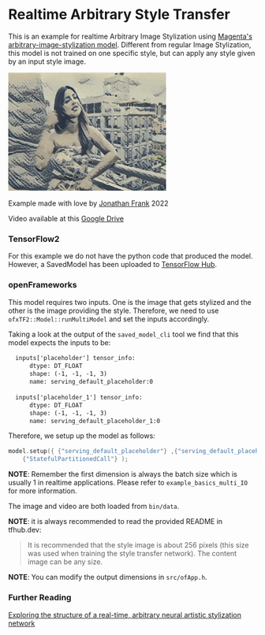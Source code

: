 # Realtime Arbitrary Style Transfer
This is an example for realtime Arbitrary Image Stylization using [Magenta's arbitrary-image-stylization model](https://tfhub.dev/google/magenta/arbitrary-image-stylization-v1-256/2).
Different from regular Image Stylization, this model is not trained on one specific style, but can apply any style given by an input style image.

![](../media/styleTransferArbitrary.gif)

Example made with love by [Jonathan Frank](https://github.com/Jonathhhan) 2022

Video available at this [Google Drive](https://drive.google.com/drive/folders/1VFnWwuu-YXDKG-N6vcjK_nL7YZMFapMU)


### TensorFlow2
For this example we do not have the python code that produced the model. However, a SavedModel has been uploaded to [TensorFlow Hub](https://tfhub.dev).

### openFrameworks
This model requires two inputs. One is the image that gets stylized and the other is the image providing the style.
Therefore, we need to use `ofxTF2::Model::runMultiModel` and set the inputs accordingly. 

Taking a look at the output of the `saved_model_cli` tool we find that this model expects the inputs to be:
```shell
  inputs['placeholder'] tensor_info:
      dtype: DT_FLOAT
      shape: (-1, -1, -1, 3)
      name: serving_default_placeholder:0
      
  inputs['placeholder_1'] tensor_info:
      dtype: DT_FLOAT
      shape: (-1, -1, -1, 3)
      name: serving_default_placeholder_1:0
```
Therefore, we setup up the model as follows:
```C++
model.setup({ {"serving_default_placeholder"} ,{"serving_default_placeholder_1"} },
	{"StatefulPartitionedCall"} );
```
__NOTE__: Remember the first dimension is always the batch size which is usually 1 in realtime applications.  Please refer to `example_basics_multi_IO` for more information.

The image and video are both loaded from `bin/data`.

__NOTE__: it is always recommended to read the provided README in tfhub.dev:
> It is recommended that the style image is about 256 pixels (this size was used when training the style transfer network). The content image can be any size.


__NOTE__: You can modify the output dimensions in `src/ofApp.h`. 

### Further Reading
[Exploring the structure of a real-time, arbitrary neural artistic stylization network](https://arxiv.org/abs/1705.06830)